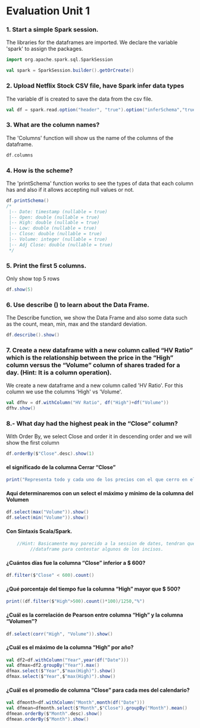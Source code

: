 # Evaluation Unit 1

### 1. Start a simple Spark session.
The libraries for the dataframes are imported. We declare the variable 'spark' to assign the packages.
```scala
import org.apache.spark.sql.SparkSession

val spark = SparkSession.builder().getOrCreate() 
```

### 2. Upload Netflix Stock CSV file, have Spark infer data types
The variable df is created to save the data from the csv file.
```scala
val df = spark.read.option("header", "true").option("inferSchema","true")csv("/home/eduardo/Escritorio/U1/Netflix_2011_2016.csv") 
```

### 3. What are the column names?
The 'Columns' function will show us the name of the columns of the dataframe.
```scala
df.columns 
```

### 4. How is the scheme?
The 'printSchema' function works to see the types of data that each column has and also if it allows accepting null values ​​or not.
```scala
df.printSchema()
/*
 |-- Date: timestamp (nullable = true)
 |-- Open: double (nullable = true)
 |-- High: double (nullable = true)
 |-- Low: double (nullable = true)
 |-- Close: double (nullable = true)
 |-- Volume: integer (nullable = true)
 |-- Adj Close: double (nullable = true)
 */
```

### 5. Print the first 5 columns.
Only show top 5 rows
```scala
df.show(5)  
```

### 6. Use describe () to learn about the Data Frame.
The Describe function, we show the Data Frame and also some data such as the count, mean, min, max and the standard deviation.
```scala
df.describe().show()
```

### 7. Create a new dataframe with a new column called “HV Ratio” which is the relationship between the price in the “High” column versus the “Volume” column of shares traded for a day. (Hint: It is a column operation). 
We create a new dataframe and a new column called 'HV Ratio'. For this column we use the columns 'High' vs 'Volume'.
```scala
val dfhv = df.withColumn("HV Ratio", df("High")+df("Volume")) 
dfhv.show()
```

### 8.- What day had the highest peak in the “Close” column?
With Order By, we select Close and order it in descending order and we will show the first column
```scala
df.orderBy($"Close".desc).show(1)
```

#### el significado de la columna Cerrar “Close”
```scala
print("Representa todo y cada uno de los precios con el que cerro en el valor por accion de Netflix de ese mismo dia, en el cual la funcion anterior muestra el ejemplo mas alto de los datos en que se cerro.")
```

#### Aqui determinaremos con un select el máximo y mínimo de la columna del Volumen
```scala
df.select(max("Volume")).show()
df.select(min("Volume")).show()
```
#### Con Sintaxis Scala/Spark.
```scala
    //Hint: Basicamente muy parecido a la session de dates, tendran que crear otro
         //dataframe para contestar algunos de los incisos.
```
#### ¿Cuántos días fue la columna “Close” inferior a $ 600?
```scala
df.filter($"Close" < 600).count()
```
#### ¿Qué porcentaje del tiempo fue la columna “High” mayor que $ 500?
```scala
print((df.filter($"High">500).count()*100)/1250,"%")
```
#### ¿Cuál es la correlación de Pearson entre columna “High” y la columna “Volumen”?
```scala
df.select(corr("High", "Volume")).show()
```
#### ¿Cuál es el máximo de la columna “High” por año?
```scala
val df2=df.withColumn("Year",year(df("Date")))
val dfmax=df2.groupBy("Year").max()
dfmax.select($"Year",$"max(High)").show()
dfmax.select($"Year",$"max(High)").show()
```
#### ¿Cuál es el promedio de columna “Close” para cada mes del calendario?
```scala
val dfmonth=df.withColumn("Month",month(df("Date")))
val dfmean=dfmonth.select($"Month",$"Close").groupBy("Month").mean()
dfmean.orderBy($"Month".desc).show()
dfmean.orderBy($"Month").show()
```